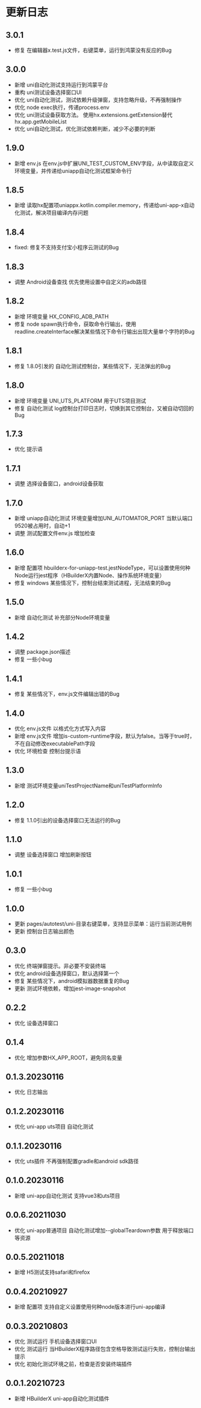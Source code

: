 # 更新日志

## 3.0.1
* 修复 在编辑器x.test.js文件，右键菜单，运行到鸿蒙没有反应的Bug

## 3.0.0
* 新增 uni自动化测试支持运行到鸿蒙平台
* 重构 uni测试设备选择窗口UI
* 优化 uni自动化测试，测试依赖升级弹窗，支持忽略升级，不再强制操作
* 优化 node exec执行，传递process.env
* 优化 uni测试设备获取方法。 使用hx.extensions.getExtension替代hx.app.getMobileList
* 优化 uni自动化测试，优化测试依赖判断，减少不必要的判断

## 1.9.0
* 新增 env.js 在env.js中扩展UNI_TEST_CUSTOM_ENV字段，从中读取自定义环境变量，并传递给uniapp自动化测试框架命令行

## 1.8.5
* 新增 读取hx配置项uniappx.kotlin.compiler.memory，传递给uni-app-x自动化测试，解决项目编译内存问题

## 1.8.4
* fixed: 修复不支持支付宝小程序云测试的Bug

## 1.8.3
* 调整 Android设备查找 优先使用设置中自定义的adb路径

## 1.8.2
* 新增 环境变量 HX_CONFIG_ADB_PATH
* 修复 node spawn执行命令，获取命令行输出，使用readline.createInterface解决某些情况下命令行输出出现大量单个字符的Bug

## 1.8.1
* 修复 1.8.0引发的 自动化测试控制台，某些情况下，无法弹出的Bug

## 1.8.0
* 新增 环境变量 UNI_UTS_PLATFORM 用于UTS项目测试
* 修复 自动化测试 log控制台打印日志时，切换到其它控制台，又被自动切回的Bug

## 1.7.3
* 优化 提示语

## 1.7.1
* 调整 选择设备窗口，android设备获取

## 1.7.0
* 新增 uniapp自动化测试 环境变量增加UNI_AUTOMATOR_PORT 当默认端口9520被占用时，自动+1
* 调整 测试配置文件env.js 增加检查

## 1.6.0
* 新增 配置项 hbuilderx-for-uniapp-test.jestNodeType，可以设置使用何种Node运行jest程序（HBuilderX内置Node、操作系统环境变量）
* 修复 windows 某些情况下，控制台结束测试进程，无法结束的Bug

## 1.5.0
* 新增 自动化测试 补充部分Node环境变量

## 1.4.2
* 调整 package.json描述
* 修复 一些小bug

## 1.4.1
* 修复 某些情况下，env.js文件编辑出错的Bug

## 1.4.0
* 优化 env.js文件 以格式化方式写入内容
* 新增 env.js文件 增加is-custom-runtime字段，默认为false。当等于true时，不在自动修改executablePath字段
* 优化 环境检查 控制台提示语

## 1.3.0
* 新增 测试环境变量uniTestProjectName和uniTestPlatformInfo

## 1.2.0
* 修复 1.1.0引出的设备选择窗口无法运行的Bug

## 1.1.0
* 调整 设备选择窗口 增加刷新按钮

## 1.0.1
* 修复 一些小bug

## 1.0.0
* 更新 pages/autotest/uni-目录右键菜单，支持显示菜单：运行当前测试用例
* 更新 控制台日志输出颜色

## 0.3.0
* 优化 终端弹窗提示。非必要不安装终端
* 优化 android设备选择窗口，默认选择第一个
* 修复 某些情况下，android模拟器数据重复的Bug
* 更新 测试环境依赖，增加jest-image-snapshot

## 0.2.2
* 优化 设备选择窗口

## 0.1.4
* 优化 增加参数HX_APP_ROOT，避免同名变量

## 0.1.3.20230116
* 优化 日志输出

## 0.1.2.20230116
* 优化 uni-app uts项目 自动化测试

## 0.1.1.20230116
* 优化 uts插件 不再强制配置gradle和android sdk路径

## 0.1.0.20230116
* 新增 uni-app自动化测试 支持vue3和uts项目

## 0.0.6.20211030
* 优化 uni-app普通项目 自动化测试增加--globalTeardown参数 用于释放端口等资源

## 0.0.5.20211018
* 新增 H5测试支持safari和firefox

## 0.0.4.20210927
* 新增 配置项 支持自定义设置使用何种node版本进行uni-app编译

## 0.0.3.20210803
* 优化 测试运行 手机设备选择窗口UI
* 优化 测试运行 当HBuilderX程序路径包含空格导致测试运行失败，控制台输出提示
* 优化 初始化测试环境之前，检查是否安装终端插件

## 0.0.1.20210723
* 新增 HBuilderX uni-app自动化测试插件

